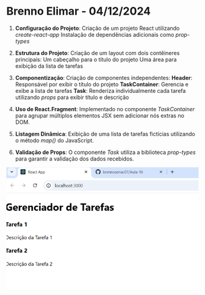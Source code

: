 # Brenno Elimar - 04/12/2024

1. **Configuração do Projeto**: 
    Criação de um projeto React utilizando *create-react-app*
    Instalação de dependências adicionais como *prop-types*

2. **Estrutura do Projeto**:
    Criação de um layout com dois contêineres principais:
      Um cabeçalho para o título do projeto
      Uma área para exibição da lista de tarefas

3. **Componentização**:
    Criação de componentes independentes:
      **Header**: Responsável por exibir o título do projeto
      **TaskContainer**: Gerencia e exibe a lista de tarefas
      **Task**: Renderiza individualmente cada tarefa utilizando *props* para exibir título e descrição

4. **Uso de React.Fragment**:
    Implementado no componente *TaskContainer* para agrupar múltiplos elementos JSX sem adicionar nós extras no DOM.

5. **Listagem Dinâmica**:
    Exibição de uma lista de tarefas fictícias utilizando o método *map()* do JavaScript.

6. **Validação de Props**:
    O componente *Task* utiliza a biblioteca *prop-types* para garantir a validação dos dados recebidos.

![alt text](image.png)

